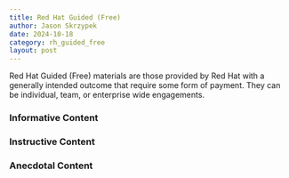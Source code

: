 ```yaml
---
title: Red Hat Guided (Free)
author: Jason Skrzypek
date: 2024-10-18
category: rh_guided_free
layout: post
---
```


Red Hat Guided (Free) materials are those provided by Red Hat with a generally intended outcome that require some form of payment. They can be individual, team, or enterprise wide engagements.

### Informative Content

### Instructive Content

### Anecdotal Content